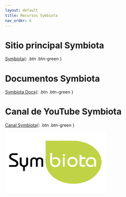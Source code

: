 ```yaml
---
layout: default
title: Recursos Symbiota
nav_order: 6
---
```


# Sitio principal Symbiota
[Symbiota](http://symbiota.org){: .btn .btn-green }

# Documentos Symbiota
[Symbiota Docs](http://symbiota.org/docs){: .btn .btn-green }

# Canal de YouTube Symbiota
[Canal Symbiota](https://www.youtube.com/channel/UC7glMVLRnTA6ES3VTsci7iQ){: .btn .btn-green }

[<img src="https://github.com/GuatemalaPortal/guatemalaportal.github.io/blob/main/static/Logo_Symbiota.jpg?raw=true" alt="Logo" width="330" height="200" >](https://symbiota.org)
